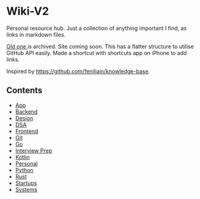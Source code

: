 # Wiki-V2
Personal resource hub. Just a collection of anything important I find, as links in markdown files. 

[Old one ](https://github.com/BRO3886/wiki) is archived. Site coming soon. This has a flatter structure to utilise GitHub API easily. Made a shortcut with shortcuts app on iPhone to add links.

Inspired by https://github.com/feniljain/knowledge-base.

## Contents
* [App](App/README.md)
* [Backend](Backend/README.md)
* [Design](Design/README.md)
* [DSA](DSA/README.md)
* [Frontend](Frontend/README.md)
* [Git](Git/README.md)
* [Go](Go/README.md)
* [Interview Prep](Interview%20Prep/README.md)
* [Kotlin](Kotlin/README.md)
* [Personal](Personal/README.md)
* [Python](Python/README.md)
* [Rust](Rust/README.md)
* [Startups](Startups/README.md)
* [Systems](Systems/README.md)
